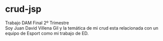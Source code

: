 # crud-jsp
Trabajo DAM Final 2º Trimestre </br>
Soy Juan David Villena Gil y la temática de mi crud esta relacionada con un equipo de Esport como mi trabajo de ED.

